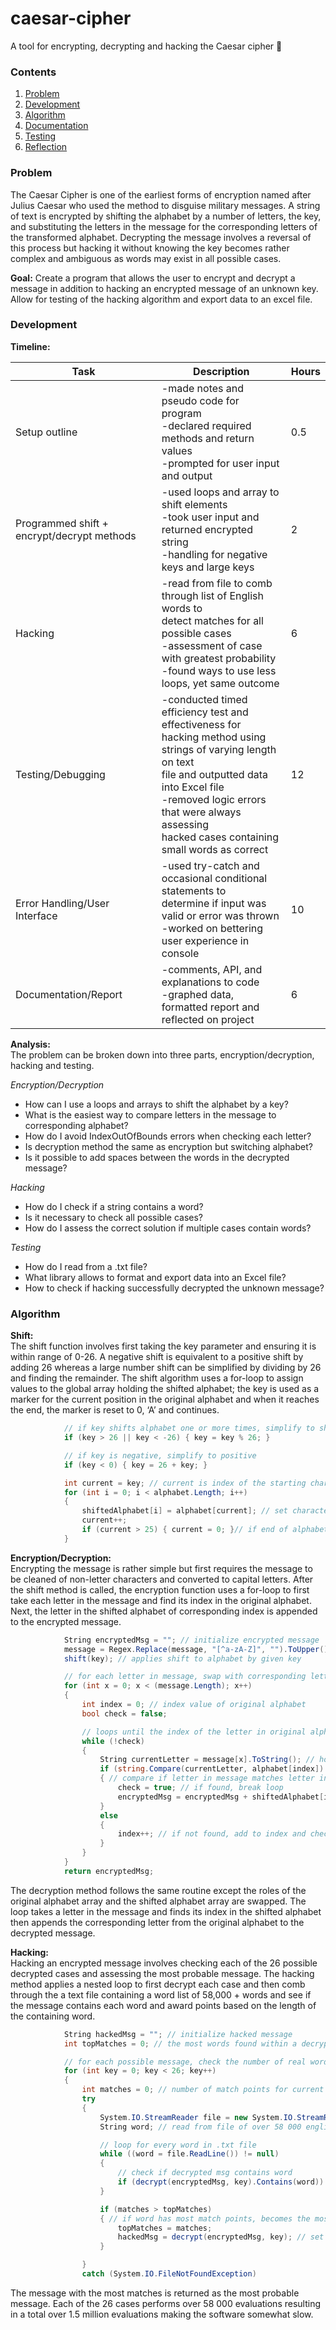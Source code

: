 # caesar-cipher
A tool for encrypting, decrypting and hacking the Caesar cipher 🦝

### Contents
1.  [Problem](#PROBLEM)
2.  [Development](#DEVELOPMENT)
3.  [Algorithm](#ALGORITHM)
4.  [Documentation](#DOCUMENTATION)
5.  [Testing](#TESTING)
6.  [Reflection](#REFLECTION)

### Problem <a name = "PROBLEM"></a>
The Caesar Cipher is one of the earliest forms of encryption named after Julius Caesar who
used the method to disguise military messages. A string of text is encrypted by shifting the
alphabet by a number of letters, the key, and substituting the letters in the message for the
corresponding letters of the transformed alphabet. Decrypting the message involves a reversal
of this process but hacking it without knowing the key becomes rather complex and ambiguous
as words may exist in all possible cases.

**Goal:** Create a program that allows the user to encrypt and decrypt a message in addition to
hacking an encrypted message of an unknown key. Allow for testing of the hacking algorithm and export data to an excel file.

### Development <a name = "DEVELOPMENT"></a>
**Timeline:** 

| Task | Description | Hours |
|--------------------------------------------|-------------------------------------------------------------------------------------------------------------------------------------------------------------------------------------------------------------------------------------------------------------------|-------|
| Setup outline | -made notes and pseudo code for program<br>-declared required methods and return values<br>-prompted for user input and output | 0.5 |
| Programmed shift + encrypt/decrypt methods | -used loops and array to shift elements<br>-took user input and returned encrypted string<br>-handling for negative keys and large keys | 2 |
| Hacking | -read from file to comb through list of English words to<br>detect matches for all possible cases<br>-assessment of case with greatest probability<br>-found ways to use less loops, yet same outcome | 6 |
| Testing/Debugging | -conducted timed efficiency test and effectiveness for<br>hacking method using strings of varying length on text<br>file and outputted data into Excel file<br>-removed logic errors that were always assessing<br>hacked cases containing small words as correct | 12 |
| Error Handling/User Interface | -used try-catch and occasional conditional statements to<br>determine if input was valid or error was thrown<br>-worked on bettering user experience in console | 10 |
| Documentation/Report | -comments, API, and explanations to code<br>-graphed data, formatted report and reflected on project | 6 |

**Analysis:**  
The problem can be broken down into three parts, encryption/decryption, hacking and testing.

*Encryption/Decryption*
- How can I use a loops and arrays to shift the alphabet by a key?
- What is the easiest way to compare letters in the message to corresponding alphabet?
- How do I avoid IndexOutOfBounds errors when checking each letter?
- Is decryption method the same as encryption but switching alphabet?
- Is it possible to add spaces between the words in the decrypted message?

*Hacking*
- How do I check if a string contains a word?
- Is it necessary to check all possible cases?
- How do I assess the correct solution if multiple cases contain words?

*Testing*
- How do I read from a .txt file?
- What library allows to format and export data into an Excel file?
- How to check if hacking successfully decrypted the unknown message?  

### Algorithm <a name = "ALGORITHM"></a>  
**Shift:**  
The shift function involves first taking the key parameter and ensuring it is within range of 0-26. A
negative shift is equivalent to a positive shift by adding 26 whereas a large number shift can be simplified
by dividing by 26 and finding the remainder. The shift algorithm uses a for-loop to assign values to the
global array holding the shifted alphabet; the key is used as a marker for the current position in the
original alphabet and when it reaches the end, the marker is reset to 0, ‘A’ and continues.  

```C#
            // if key shifts alphabet one or more times, simplify to shift less than 26 char
            if (key > 26 || key < -26) { key = key % 26; }

            // if key is negative, simplify to positive
            if (key < 0) { key = 26 + key; }

            int current = key; // current is index of the starting char wanted for new alphabet
            for (int i = 0; i < alphabet.Length; i++)
            {
                shiftedAlphabet[i] = alphabet[current]; // set characters for new alphabet
                current++;
                if (current > 25) { current = 0; }// if end of alphabet is reached, reset index back to 'A'
            }
```  
**Encryption/Decryption:**  
Encrypting the message is rather simple but first requires the message to be cleaned of non-letter
characters and converted to capital letters. After the shift method is called, the encryption function uses a
for-loop to first take each letter in the message and find its index in the original alphabet. Next, the letter in
the shifted alphabet of corresponding index is appended to the encrypted message.  

```C#  
            String encryptedMsg = ""; // initialize encrypted message
            message = Regex.Replace(message, "[^a-zA-Z]", "").ToUpper();  // remove all non letter characters from string +  make upper case
            shift(key); // applies shift to alphabet by given key

            // for each letter in message, swap with corresponding letter in new alphabet
            for (int x = 0; x < (message.Length); x++)
            {
                int index = 0; // index value of original alphabet
                bool check = false;

                // loops until the index of the letter in original alpha is found for single letter in message
                while (!check)
                {
                    String currentLetter = message[x].ToString(); // hold current letter of message
                    if (string.Compare(currentLetter, alphabet[index]) == 0)
                    { // compare if letter in message matches letter in alpha of current index
                        check = true; // if found, break loop
                        encryptedMsg = encryptedMsg + shiftedAlphabet[index]; // add the letter from the corresponding index of new alpha
                    }
                    else
                    {
                        index++; // if not found, add to index and check again
                    }
                }
            }
            return encryptedMsg;  
```  
The decryption method follows the same routine except the roles of the original alphabet array and the
shifted alphabet array are swapped. The loop takes a letter in the message and finds its index in the
shifted alphabet then appends the corresponding letter from the original alphabet to the decrypted
message.  

**Hacking:**  
Hacking an encrypted message involves checking each of the 26 possible decrypted cases and
assessing the most probable message. The hacking method applies a nested loop to first decrypt each
case and then comb through the a text file containing a word list of 58,000 + words and see if the message contains each
word and award points based on the length of the containing word.  

```C#  
            String hackedMsg = ""; // initialize hacked message
            int topMatches = 0; // the most words found within a decrypted message

            // for each possible message, check the number of real words exist it contains and compare
            for (int key = 0; key < 26; key++)
            {
                int matches = 0; // number of match points for current decrypted message
                try
                {
                    System.IO.StreamReader file = new System.IO.StreamReader(Path.Combine(Environment.CurrentDirectory, wordListFileName));
                    String word; // read from file of over 58 000 english words

                    // loop for every word in .txt file
                    while ((word = file.ReadLine()) != null)
                    {
                        // check if decrypted msg contains word
                        if (decrypt(encryptedMsg, key).Contains(word)) { matches += word.Length; } // if word exists, award match points depending on length of matching word  
                    }

                    if (matches > topMatches)
                    { // if word has most match points, becomes the most probable message
                        topMatches = matches;
                        hackedMsg = decrypt(encryptedMsg, key); // set hacked message to word with top matche points
                    }

                }
                catch (System.IO.FileNotFoundException)  
```  
The message with the most matches is returned as the most probable message. Each of the 26 cases
performs over 58 000 evaluations resulting in a total over 1.5 million evaluations making the software
somewhat slow.  









